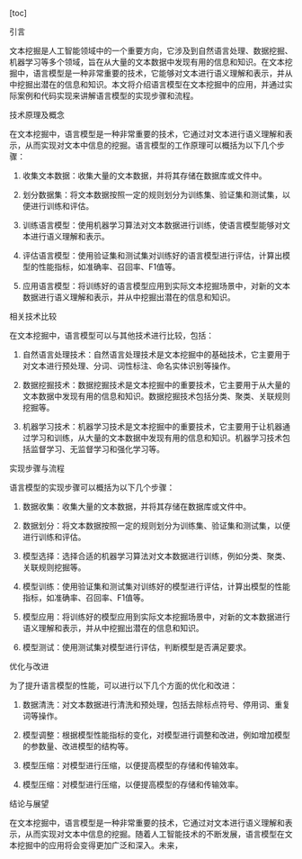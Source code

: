 
[toc]                    
                
                
引言

文本挖掘是人工智能领域中的一个重要方向，它涉及到自然语言处理、数据挖掘、机器学习等多个领域，旨在从大量的文本数据中发现有用的信息和知识。在文本挖掘中，语言模型是一种非常重要的技术，它能够对文本进行语义理解和表示，并从中挖掘出潜在的信息和知识。本文将介绍语言模型在文本挖掘中的应用，并通过实际案例和代码实现来讲解语言模型的实现步骤和流程。

技术原理及概念

在文本挖掘中，语言模型是一种非常重要的技术，它通过对文本进行语义理解和表示，从而实现对文本中信息的挖掘。语言模型的工作原理可以概括为以下几个步骤：

1. 收集文本数据：收集大量的文本数据，并将其存储在数据库或文件中。

2. 划分数据集：将文本数据按照一定的规则划分为训练集、验证集和测试集，以便进行训练和评估。

3. 训练语言模型：使用机器学习算法对文本数据进行训练，使语言模型能够对文本进行语义理解和表示。

4. 评估语言模型：使用验证集和测试集对训练好的语言模型进行评估，计算出模型的性能指标，如准确率、召回率、F1值等。

5. 应用语言模型：将训练好的语言模型应用到实际文本挖掘场景中，对新的文本数据进行语义理解和表示，并从中挖掘出潜在的信息和知识。

相关技术比较

在文本挖掘中，语言模型可以与其他技术进行比较，包括：

1. 自然语言处理技术：自然语言处理技术是文本挖掘中的基础技术，它主要用于对文本进行预处理、分词、词性标注、命名实体识别等操作。

2. 数据挖掘技术：数据挖掘技术是文本挖掘中的重要技术，它主要用于从大量的文本数据中发现有用的信息和知识。数据挖掘技术包括分类、聚类、关联规则挖掘等。

3. 机器学习技术：机器学习技术是文本挖掘中的重要技术，它主要用于让机器通过学习和训练，从大量的文本数据中发现有用的信息和知识。机器学习技术包括监督学习、无监督学习和强化学习等。

实现步骤与流程

语言模型的实现步骤可以概括为以下几个步骤：

1. 数据收集：收集大量的文本数据，并将其存储在数据库或文件中。

2. 数据划分：将文本数据按照一定的规则划分为训练集、验证集和测试集，以便进行训练和评估。

3. 模型选择：选择合适的机器学习算法对文本数据进行训练，例如分类、聚类、关联规则挖掘等。

4. 模型训练：使用验证集和测试集对训练好的模型进行评估，计算出模型的性能指标，如准确率、召回率、F1值等。

5. 模型应用：将训练好的模型应用到实际文本挖掘场景中，对新的文本数据进行语义理解和表示，并从中挖掘出潜在的信息和知识。

6. 模型测试：使用测试集对模型进行评估，判断模型是否满足要求。

优化与改进

为了提升语言模型的性能，可以进行以下几个方面的优化和改进：

1. 数据清洗：对文本数据进行清洗和预处理，包括去除标点符号、停用词、重复词等操作。

2. 模型调整：根据模型性能指标的变化，对模型进行调整和改进，例如增加模型的参数量、改进模型的结构等。

3. 模型压缩：对模型进行压缩，以便提高模型的存储和传输效率。

4. 模型压缩：对模型进行压缩，以便提高模型的存储和传输效率。

结论与展望

在文本挖掘中，语言模型是一种非常重要的技术，它通过对文本进行语义理解和表示，从而实现对文本中信息的挖掘。随着人工智能技术的不断发展，语言模型在文本挖掘中的应用将会变得更加广泛和深入。未来，


